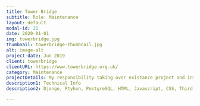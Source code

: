 ```yaml
---
title: Tower Bridge
subtitle: Role: Maintenance 
layout: default
modal-id: 21
date: 2020-01-01
img: towerbridge.jpg
thumbnail: towerbridge-thumbnail.jpg
alt: image-alt
project-date: Jun 2019
client: towerbridge
clientURL: https://www.towerbridge.org.uk/
category: Maintenance
projectDetails: My responsibility taking over existance project and integration new features. 
description1: Technical Info
description2: Django, Ptyhon, PostgreSQL, HTML, Javascript, CSS, Third Party Libraries(Bootstrap, Datatable JQuery, Form Validation), Git, SSH, Jenkins

---
```

